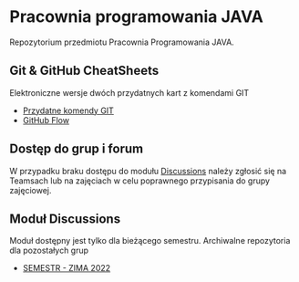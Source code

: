 # Pracownia programowania JAVA

Repozytorium przedmiotu Pracownia Programowania JAVA. 

## Git & GitHub CheatSheets 
Elektroniczne wersje dwóch przydatnych kart z komendami GIT

* [Przydatne komendy GIT](../main/git-cheat-sheet-education.pdf)
* [GitHub Flow](../main/github-flow-cheatsheet.pdf)

## Dostęp do grup i forum
W przypadku braku dostępu do modułu [Discussions](https://github.com/orgs/java-classroom-wit/discussions) należy zgłosić się na Teamsach lub na zajęciach w celu poprawnego przypisania do grupy zajęciowej. 


## Moduł Discussions
Moduł dostępny jest tylko dla bieżącego semestru. 
Archiwalne repozytoria dla pozostałych grup 
* [SEMESTR - ZIMA 2022](https://github.com/java-classroom-wit/general-discussions-zima-2022/discussions)
